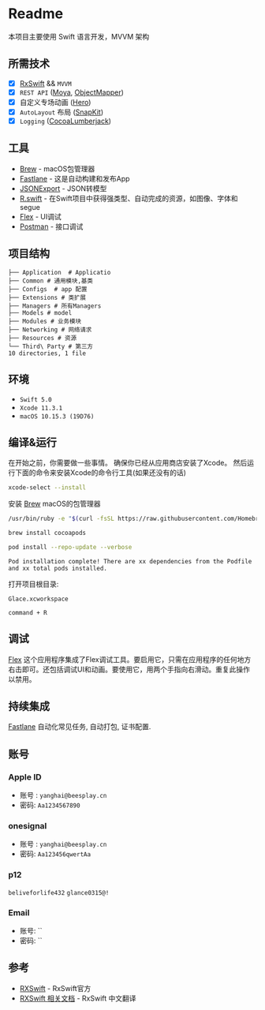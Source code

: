 
# Readme
本项目主要使用 Swift 语言开发，MVVM 架构


## 所需技术

- [x]  [RxSwift](https://github.com/ReactiveX/RxSwift) && `MVVM`
- [x] `REST API` ([Moya](https://github.com/Moya/Moya), [ObjectMapper](https://github.com/tristanhimmelman/ObjectMapper))
- [x] 自定义专场动画 ([Hero](https://github.com/HeroTransitions/Hero))
- [x] `AutoLayout` 布局 ([SnapKit](https://github.com/SnapKit/SnapKit))
- [x] `Logging` ([CocoaLumberjack](https://github.com/CocoaLumberjack/CocoaLumberjack))

##  工具

- [Brew](https://github.com/Homebrew/brew) - macOS包管理器
- [Fastlane](https://github.com/fastlane/fastlane) - 这是自动构建和发布App
- [JSONExport](https://github.com/Ahmed-Ali/JSONExport) - JSON转模型
- [R.swift](https://github.com/mac-cain13/R.swift) - 在Swift项目中获得强类型、自动完成的资源，如图像、字体和segue
- [Flex](https://github.com/Flipboard/FLEX) - UI调试
- [Postman](https://www.getpostman.com) - 接口调试


## 项目结构

```
├── Application  # Applicatio
├── Common # 通用模块,基类
├── Configs  # app 配置
├── Extensions # 类扩展
├── Managers # 所有Managers
├── Models # model 
├── Modules # 业务模块
├── Networking # 网络请求
├── Resources # 资源
└── Third\ Party # 第三方
10 directories, 1 file
```

## 环境

- `Swift 5.0`
- `Xcode 11.3.1`
- `macOS 10.15.3 (19D76)`

## 编译&运行

在开始之前，你需要做一些事情。
确保你已经从应用商店安装了Xcode。
然后运行下面的命令来安装Xcode的命令行工具(如果还没有的话)

```sh
xcode-select --install
```

安装 [Brew](https://github.com/Homebrew/brew) macOS的包管理器

```sh
/usr/bin/ruby -e "$(curl -fsSL https://raw.githubusercontent.com/Homebrew/install/master/install)"
```

```sh
brew install cocoapods
```

```sh
pod install --repo-update --verbose
```

```
Pod installation complete! There are xx dependencies from the Podfile and xx total pods installed.
```

打开项目根目录:

```
Glace.xcworkspace
```

```
command + R
```

## 调试
[Flex](https://github.com/Flipboard/FLEX) 这个应用程序集成了Flex调试工具。要启用它，只需在应用程序的任何地方右击即可。还包括调试UI和动画。要使用它，用两个手指向右滑动。重复此操作以禁用。

## 持续集成

[Fastlane](https://fastlane.tools)  自动化常见任务, 自动打包, 证书配置.


## 账号

### Apple ID

- 账号 :  `yanghai@beesplay.cn`
- 密码:   `Aa1234567890`

### onesignal

- 账号 :  `yanghai@beesplay.cn`
- 密码:   `Aa123456qwertAa`

### p12

`beliveforlife432`
`glance0315@!`


### Email 
- 账号:  ``
- 密码:  ``

## 参考

* [RXSwift](https://github.com/ReactiveX/RxSwift) - RxSwift官方
* [RXSwift 相关文档](https://beeth0ven.github.io/RxSwift-Chinese-Documentation/) - RxSwift 中文翻译
